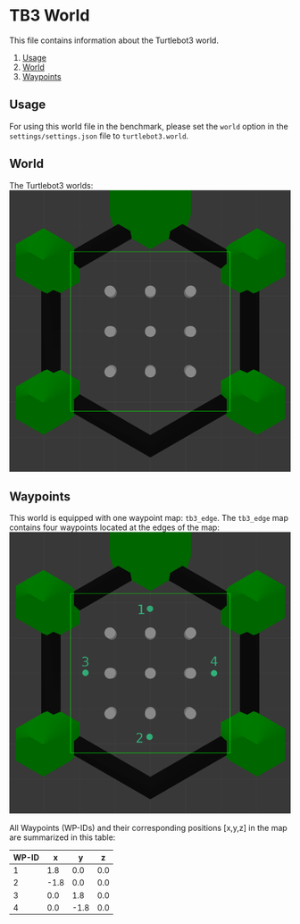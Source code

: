 # TB3 World
This file contains information about the Turtlebot3 world.
1. [Usage](#usage)
2. [World](#world)
3. [Waypoints](#waypoints)

## Usage
For using this world file in the benchmark, please set the `world` option 
in the `settings/settings.json` file to `turtlebot3.world`. 

## World
The Turtlebot3 worlds:
![alt text](../res/imgs/worlds/tb3.png "tb3_world")

## Waypoints
This world is equipped with one waypoint map: `tb3_edge`.
The `tb3_edge` map contains four waypoints located at the edges of the map:
![alt text](../res/imgs/wp_maps/tb3_edge.png "tb3_edge")

All Waypoints (WP-IDs) and their corresponding positions
[x,y,z] in the map are summarized in this table: 

WP-ID | x | y | z
--- | --- | --- | ---
1 | 1.8 | 0.0 | 0.0
2 | -1.8 | 0.0 | 0.0
3 | 0.0 | 1.8 | 0.0
4 | 0.0 | -1.8 | 0.0
